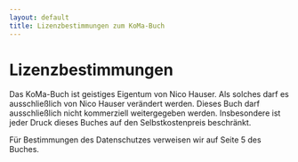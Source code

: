 ```yaml
---
layout: default
title: Lizenzbestimmungen zum KoMa-Buch
---
```


# Lizenzbestimmungen

Das KoMa-Buch ist geistiges Eigentum von Nico Hauser. Als solches darf es ausschließlich von Nico Hauser verändert werden. Dieses Buch darf ausschließlich nicht kommerziell weitergegeben werden. Insbesondere ist jeder Druck dieses Buches auf den Selbstkostenpreis beschränkt.

Für Bestimmungen des Datenschutzes verweisen wir auf Seite 5 des Buches.
